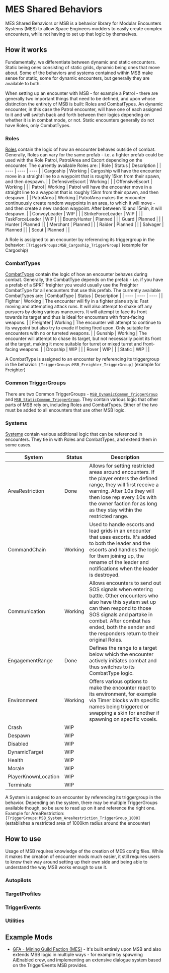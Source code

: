 # MES Shared Behaviors
MES Shared Behaviors or MSB is a behavior library for Modular Encounters Systems (MES) to allow Space Engineers modders to easily create complex encounters, while not having to set up that logic by themselves.

## How it works
Fundamentally, we differentiate between dynamic and static encounters. Static being ones consisting of static grids, dynamic being ones that move about. Some of the behaviors and systems contained within MSB make sense for static, some for dynamic encounters, but generally they are available to both.

When setting up an encounter with MSB - for example a Patrol - there are generally two important things that need to be defined, and upon whose distinction the entirety of MSB is built: Roles and CombatTypes. An dynamic encounter, in this case the Patrol encounter, will have one of each assigned to it and will switch back and forth between their logics depending on whether it is in combat mode, or not. Static encounters generally do not have Roles, only CombatTypes.

### Roles
[Roles](Content/Data/Behaviors/Roles) contain the logic of how an encounter behaves outside of combat. Generally, Roles can vary for the same prefab - i.e. a fighter prefab could be used with the Role Patrol, PatrolArea and Escort depending on the encounter. The currently available Roles are:
| Role | Status | Description |
| ---- | ---- | ---- |
| Cargoship | Working | Cargoship will have the encounter move in a straight line to a waypoint that is roughly 15km from their spawn, and then despawn. |
| DefensiveEscort | Working |  |
| OffensiveEscort | Working |  |
| Patrol | Working | Patrol will have the encounter move in a straight line to a waypoint that is roughly 15km from their spawn, and then despawn. |
| PatrolArea | Working | PatrolArea makes the encounter continuously create random waypoints in an area, to which it will move - and then create a new random waypoint. After between 10 and 15min, it will despawn. |
| ConvoyLeader | WIP |  |
| StrikeForceLeader | WIP |  |
| TaskForceLeader | WIP |  |
| BountyHunter | Planned |  |
| Guard | Planned |  |
| Hunter | Planned |  |
| Merchant | Planned |  |
| Raider | Planned |  |
| Salvager | Planned |  |
| Scout | Planned |  |

A Role is assigned to an encounter by referencing its triggergroup in the behavior: `[TriggerGroups:MSB_Cargoship_TriggerGroup]` (example for Cargoship)

### CombatTypes
[CombatTypes](Content/Data/Behaviors/CombatTypes) contain the logic of how an encounter behaves during combat. Generally, the CombatType depends on the prefab - i.e. if you have a prefab of a SPRT freighter you would usually use the Freighter CombatType for all encounters that use this prefab. The currently available CombatTypes are:
| CombatType | Status | Description |
| ---- | ---- | ---- |
| Fighter | Working | The encounter will fly in a fighter plane style: Fast moving and attempting attack runs. It will also attempt to shake off any pursuers by doing various maneuvers. It will attempt to face its front towards its target and thus is ideal for encounters with front-facing weapons. |
| Freighter | Working | The encounter will attempt to continue to its waypoint but also try to evade if being fired upon. Only suitable for encounters with no or turreted weapons. |
| Gunship | Working | The encounter will attempt to chase its target, but not necessarily point its front at the target, making it more suitable for turret or mixed turret and front-facing weapons. |
| Dropship | WIP |  |
| Rover | WIP |  |
| Static | WIP |  |

A CombatType is assigned to an encounter by referencing its triggergroup in the behavior: `[TriggerGroups:MSB_Freighter_TriggerGroup]` (example for Freighter)

### Common TriggerGroups
There are two Common TriggerGroups - [`MSB_DynamicCommon_TriggerGroup`](https://github.com/enenra/mes-shared-behaviors/blob/f03f2df58cdb390fbabacea91656dd339ff351a1/Content/Data/Behaviors/_Common/_DynamicCommon.sbc#L8) and [`MSB_StaticCommon_TriggerGroup`](https://github.com/enenra/mes-shared-behaviors/blob/f03f2df58cdb390fbabacea91656dd339ff351a1/Content/Data/Behaviors/_Common/_StaticCommon.sbc#L8). They contain various logic that other parts of MSB rely on, including Roles and CombatTypes. Either of the two must be added to all encounters that use other MSB logic.

### Systems
[Systems](Content/Data/Behaviors/Systems) contain various additional logic that can be referenced in encounters. They tie in with Roles and CombatTypes, and extend them in some cases.

| System | Status | Description |
| ---- | ---- | ---- |
| AreaRestriction | Done | Allows for setting restricted areas around encounters. If the player enters the defined range, they will first receive a warning. After 10s they will then lose rep every 10s with the owner faction for as long as they stay within the restricted range. |
| CommandChain | Working | Used to handle escorts and lead grids in an encounter that uses escorts. It's added to both the leader and the escorts and handles the logic for them joining up, the rename of the leader and notifications when the leader is destroyed. |
| Communication | Working | Allows encounters to send out SOS signals when entering battle. Other encounters who also have this system set up can then respond to those SOS signals and partake in combat. After combat has ended, both the sender and the responders return to their original Roles. |
| EngagementRange | Done | Defines the range to a target below which the encounter actively initiates combat and thus switches to its CombatType logic. |
| Environment | Working | Offers various options to make the encounter react to its environment, for example via Timer blocks with specific names being triggered or swapping a skin for another if spawning on specific voxels. |
| Crash | WIP |  |
| Despawn | WIP |  |
| Disabled | WIP |  |
| DynamicTarget | WIP |  |
| Health | WIP |  |
| Morale | WIP |  |
| PlayerKnownLocation | WIP |  |
| Terminate | WIP |  |

A System is assigned to an encounter by referencing its triggergroup in the behavior. Depending on the system, there may be multiple TriggerGroups available though, so be sure to read up on it and reference the right one. Example for AreaRestriction: `[TriggerGroups:MSB_System_AreaRestriction_TriggerGroup_1000]` (establishes a restricted area of 1000km radius around the encounter)

## How to use
Usage of MSB requires knowledge of the creation of MES config files. While it makes the creation of encounter mods much easier, it still requires users to know their way around setting up their own side and being able to understand the way MSB works enough to use it.

### Autopilots

### TargetProfiles

### TriggerEvents

### Utilities

## Example Mods
* [GFA - Mining Guild Faction (MES)](https://github.com/enenra/gfa/tree/main/GFA%20-%20Mining%20Guild%20Faction/Content) - It's built entirely upon MSB and also extends MSB logic in multiple ways - for example by spawning AiEnabled crew, and implementing an extensive dialogue system based on the TriggerEvents MSB provides.
